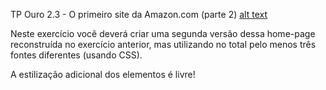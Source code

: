 TP Ouro 2.3 - O primeiro site da Amazon.com (parte 2)
[alt text](tp3.png)

Neste exercício você deverá criar uma segunda versão dessa home-page reconstruída no exercício anterior, mas utilizando no total pelo menos três fontes diferentes (usando CSS).

A estilização adicional dos elementos é livre!